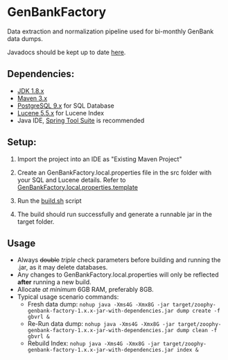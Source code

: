 # GenBankFactory #

Data extraction and normalization pipeline used for bi-monthly GenBank data dumps. 

Javadocs should be kept up to date [here](https://zodo.asu.edu/javadocs/genbankfactory/). 

## Dependencies:
* [JDK 1.8.x](http://www.oracle.com/technetwork/java/javase/overview/index.html)
* [Maven 3.x](https://maven.apache.org/index.html)
* [PostgreSQL 9.x](https://www.postgresql.org/) for SQL Database
* [Lucene 5.5.x](https://lucene.apache.org/core/5_5_0/) for Lucene Index
* Java IDE, [Spring Tool Suite](https://spring.io/tools) is recommended 

## Setup:

1) Import the project into an IDE as "Existing Maven Project"

2) Create an GenBankFactory.local.properties file in the src folder with your SQL and Lucene details. Refer to [GenBankFactory.local.properties.template](src/GenBankFactory.local.properties.template)

3) Run the [build.sh](build.sh) script

4) The build should run successfully and generate a runnable jar in the target folder.

## Usage
* Always ~~double~~ <i>triple</i> check parameters before building and running the .jar, as it may delete databases. 
* Any changes to GenBankFactory.local.properties will only be reflected <b>after</b> running a new build.
* Allocate <i>at minimum</i> 6GB RAM, preferably 8GB. 
* Typical usage scenario commands:
  * Fresh data dump: `nohup java -Xms4G -Xmx8G -jar target/zoophy-genbank-factory-1.x.x-jar-with-dependencies.jar dump create -f gbvrl &`
  * Re-Run data dump: `nohup java -Xms4G -Xmx8G -jar target/zoophy-genbank-factory-1.x.x-jar-with-dependencies.jar dump clean -f gbvrl &`
  * Rebuild Index: `nohup java -Xms4G -Xmx8G -jar target/zoophy-genbank-factory-1.x.x-jar-with-dependencies.jar index &`
